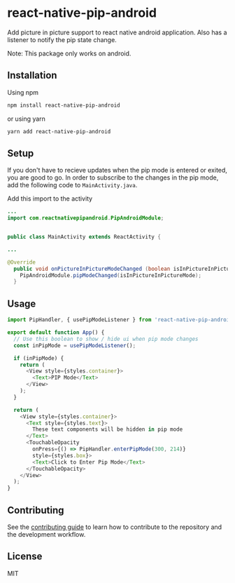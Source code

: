 # react-native-pip-android

Add picture in picture support to react native android application.
Also has a listener to notify the pip state change.

Note: This package only works on android.

## Installation

Using npm
```sh
npm install react-native-pip-android
```

or using yarn

```sh
yarn add react-native-pip-android
```

## Setup

If you don't have to recieve updates when the pip mode is entered or exited,
you are good to go. In order to subscribe to the changes in the pip mode, add the following code to `MainActivity.java`.

Add this import to the activity

```java
...
import com.reactnativepipandroid.PipAndroidModule;


public class MainActivity extends ReactActivity {

...

@Override
  public void onPictureInPictureModeChanged (boolean isInPictureInPictureMode, Configuration newConfig) {
    PipAndroidModule.pipModeChanged(isInPictureInPictureMode);
  }
```


## Usage

```js
import PipHandler, { usePipModeListener } from 'react-native-pip-android';

export default function App() {
  // Use this boolean to show / hide ui when pip mode changes
  const inPipMode = usePipModeListener();

  if (inPipMode) {
    return (
      <View style={styles.container}>
        <Text>PIP Mode</Text>
      </View>
    );
  }

  return (
    <View style={styles.container}>
      <Text style={styles.text}>
        These text components will be hidden in pip mode
      </Text>
      <TouchableOpacity
        onPress={() => PipHandler.enterPipMode(300, 214)}
        style={styles.box}>
        <Text>Click to Enter Pip Mode</Text>
      </TouchableOpacity>
    </View>
  );
}


```

## Contributing

See the [contributing guide](CONTRIBUTING.md) to learn how to contribute to the repository and the development workflow.

## License

MIT
